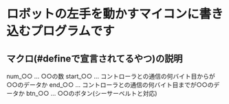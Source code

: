 # ロボットの左手を動かすマイコンに書き込むプログラムです

## マクロ(#defineで宣言されてるやつ)の説明
num_○○ ... ○○の数
start_○○ ... コントローラとの通信の何バイト目からが○○のデータか
end_○○ ... コントローラとの通信の何バイト目までが○○のデータか
btn_○○ ... ○○のボタン(シーサーベルトと対応)

